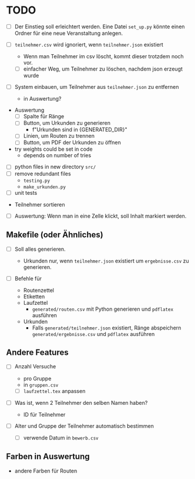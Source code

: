 # TODO

* [ ] Der Einstieg soll erleichtert werden. Eine Datei `set_up.py` könnte einen Ordner für eine neue Veranstaltung anlegen.

* [ ] `teilnehmer.csv` wird ignoriert, wenn `teilnehmer.json` existiert
  * Wenn man Teilnehmer im csv löscht, kommt dieser trotzdem noch vor.
  * [ ] einfacher Weg, um Teilnehmer zu löschen, nachdem json erzeugt wurde

* [ ] System einbauen, um Teilnehmer aus `teilnehmer.json` zu entfernen
  * in Auswertung?

* Auswertung
  * [ ] Spalte für Ränge
  * [ ] Button, um Urkunden zu generieren
    * f"Urkunden sind in {GENERATED_DIR}"
  * [ ] Linien, um Routen zu trennen
  * [ ] Button, um PDF der Urkunden zu öffnen

* try weights could be set in code
  * depends on number of tries

* [ ] python files in new directory `src/`
* [ ] remove redundant files
  * `testing.py`
  * `make_urkunden.py`
* [ ] unit tests

* Teilnehmer sortieren

* [ ] Auswertung: Wenn man in eine Zelle klickt, soll Inhalt markiert werden.

## Makefile (oder Ähnliches)

* [ ] Soll alles generieren.
  * Urkunden nur, wenn `teilnehmer.json` existiert um `ergebnisse.csv` zu generieren.

* [ ] Befehle für
  * Routenzettel
  * Etiketten
  * Laufzettel
    * `generated/routen.csv` mit Python generieren und `pdflatex` ausführen 
  * Urkunden
    * Falls `generated/teilnehmer.json` existiert, Ränge abspeichern `generated/ergebnisse.csv` und `pdflatex` ausführen

## Andere Features

* [ ] Anzahl Versuche
  * pro Gruppe
  * in `gruppen.csv`
  * [ ] `laufzettel.tex` anpassen

* [ ] Was ist, wenn 2 Teilnehmer den selben Namen haben?
  * ID für Teilnehmer

* [ ] Alter und Gruppe der Teilnehmer automatisch bestimmen
  * [ ] verwende Datum in `bewerb.csv`

## Farben in Auswertung

* andere Farben für Routen
